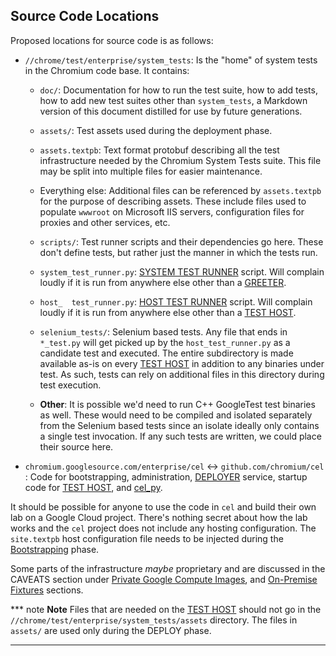 ## Source Code Locations


Proposed locations for source code is as follows:


*   `//chrome/test/enterprise/system_tests`: Is the "home" of system tests in
    the Chromium code base. It contains:
    *   `doc/`: Documentation for how to run the test suite, how to add tests,
        how to add new test suites other than `system_tests`, a Markdown version
        of this document distilled for use by future generations.
    *   `assets/`: Test assets used during the deployment phase.
	*   `assets.textpb`: Text format protobuf describing all the test
	    infrastructure needed by the Chromium System Tests suite. This file
	    may be split into multiple files for easier maintenance.
	*   Everything else: Additional files can be referenced by
	    `assets.textpb` for the purpose of describing assets. These include
	    files used to populate `wwwroot` on Microsoft IIS servers,
	    configuration files for proxies and other services, etc.

    *   `scripts/`: Test runner scripts and their dependencies go here. These
        don't define tests, but rather just the manner in which the tests run.
	*   `system_test_runner.py`: [SYSTEM TEST RUNNER][] script. Will complain
	    loudly if it is run from anywhere else other than a [GREETER][].
	*   `host_	test_runner.py`: [HOST TEST RUNNER][] script. Will complain
	    loudly if it is run from anywhere else other than a [TEST HOST][].
    *   `selenium_tests/`: Selenium based tests. Any file that ends in
        `*_test.py` will get picked up by the `host_test_runner.py` as a
        candidate test and executed. The entire subdirectory is made available
        as-is on every [TEST HOST][] in addition to any binaries under test. As
        such, tests can rely on additional files in this directory during test
        execution.

    *   **Other**: It is possible we'd need to run C++ GoogleTest test binaries
        as well. These would need to be compiled and isolated separately from
        the Selenium based tests since an isolate ideally only contains a single
        test invocation. If any such tests are written, we could place their
        source here.

*   `chromium.googlesource.com/enterprise/cel` ↔ `github.com/chromium/cel` :
    Code for bootstrapping, administration, [DEPLOYER][] service, startup code for
    [TEST HOST][], and [cel_py][].

It should be possible for anyone to use the code in `cel` and build their own
lab on a Google Cloud project. There's nothing secret about how the lab works
and the `cel` project does not include any hosting configuration. The
`site.textpb` host configuration file needs to be injected during the
[Bootstrapping][] phase.

Some parts of the infrastructure *maybe* proprietary and are discussed in the
CAVEATS section under [Private Google Compute Images][], and [On-Premise Fixtures][]
sections.

*** note
**Note** Files that are needed on the [TEST HOST][] should not go in the
`//chrome/test/enterprise/system_tests/assets` directory. The files in `assets/`
are used only during the DEPLOY phase.
***


<!-- INCLUDE index.md (51 lines) -->
<!--
Index of tags used throughout the documentation. This list lives in
/docs/index.md and is included in all documents that depend on these tags.

In order to update the tags:

   1. Update `/docs/index.md`
   2. Run the following command from the root of the source tree:

         ./build.py format

Keep the tags below sorted.
-->

[ASSET MANIFEST]: design-summary.md#asset-manifest
[Additional Considerations]: background.md#additional-considerations
[Asset Description Schema]: schema-guidelines.md
[Asset Example]: /examples/schema/ad/one-domain.asset.textpb
[Background]: background.md
[Bootstrapping]: bootstrapping.md
[Concepts]: design-summary.md#concepts
[DEPLOYER]: design-summary.md#deployer
[Deploying Scripted Assets]: deployment.md#deploying-scripted-assets
[Deployment Details]: deployment.md
[Deployment Overview]: deployment.md#overview
[Design]: design-summary.md
[Frameworks/Tools Used]: background.md#tools-used
[GREETER]: design-summary.md#greeter
[Google Services]: google-services.md
[HOST ENVIRONMENT]: design-summary.md#host-environment
[HOST TEST RUNNER]: design-summary.md#host-test-runner
[Host Example]: /examples/schema/ad/one-domain.host.textpb
[ISOLATE]: design-summary.md#isolate
[Integration With Chromium Waterfall]: chrome-ci-integration.md
[Objective]: design-summary.md#objective
[On-Premise Fixtures]: on-premise-fixtures.md
[Private Google Compute Images]: private-images.md
[SYSTEM TEST RUNNER]: design-summary.md#system-test-runner
[Scalability]: scalability.md
[Schema References]: schema-guidelines.md#references
[Schema Validation]: schema-guidelines.md#validation
[Inline References]: schema-guidelines.md#inline-references
[Source Locations]: source-locations.md
[TEST HOST]: design-summary.md#test-host
[TEST]: design-summary.md#test
[The Product]: design-summary.md#the-product
[Use Cases]: background.md#use-cases
[Workflows]: workflows.md
[cel_bot]: design-summary.md#cel_bot
[cel_py]: design-summary.md#cel_py

